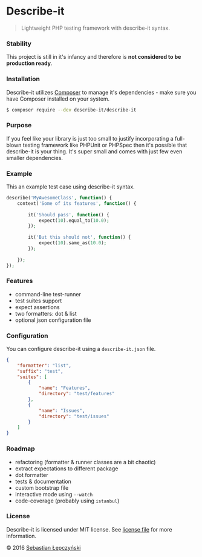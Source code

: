 # Describe-it

> Lightweight PHP testing framework with describe-it syntax.

### Stability

This project is still in it's infancy and 
therefore is **not considered to be production ready**.

### Installation

Describe-it utilizes [Composer](https://getcomposer.org) 
to manage it's dependencies - make sure you have 
Composer installed on your system.

```bash
$ composer require --dev describe-it/describe-it
```

### Purpose

If you feel like your library is just too small to justify
incorporating a full-blown testing framework like PHPUnit or PHPSpec
then it's possible that describe-it is your thing. It's super small
and comes with just few even smaller dependencies.

### Example

This an example test case using describe-it syntax.

```php
describe('MyAwesomeClass', function() {
    context('Some of its features', function() {
    
        it('Should pass', function() {
            expect(10).equal_to(10.0);
        });
        
        it('But this should not', function() {
            expect(10).same_as(10.0);
        });
        
    });
});
```

### Features

* command-line test-runner
* test suites support
* expect assertions
* two formatters: dot & list
* optional json configuration file

### Configuration

You can configure describe-it using a `describe-it.json` file.

```json
{
    "formatter": "list",
    "suffix": "test",
    "suites": [
        {
            "name": "Features",
            "directory": "test/features"
        },
        {
            "name": "Issues",
            "directory": "test/issues"
        }
    ]
}
```

### Roadmap

* refactoring (formatter & runner classes are a bit chaotic)
* extract expectations to different package
* dot formatter
* tests & documentation
* custom bootstrap file
* interactive mode using `--watch`
* code-coverage (probably using `istanbul`)

### License

Describe-it is licensed under MIT license.
See [license file](license.md) for more information.

© 2016 [Sebastian Łepczyński](https://github.com/lepczynski-s)